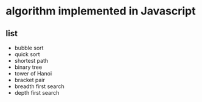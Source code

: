 # algorithm implemented in Javascript

## list

- bubble sort
- quick sort
- shortest path
- binary tree
- tower of Hanoi
- bracket pair
- breadth first search
- depth first search
